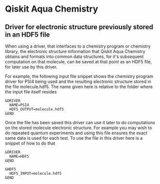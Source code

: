 # Qiskit Aqua Chemistry

## Driver for electronic structure previously stored in an HDF5 file

When using a driver, that interfaces to a chemistry program or chemistry library, the electronic structure
information that Qiskit Aqua Chemistry obtains and formats into common data structures, for it's subsequent
computation on that molecule, can be saved at that point as an HDF5 file, for later use by this driver.
 
For example, the following input file snippet shows the chemistry program driver for PSI4 being used and the
resulting electronic structure stored in the file molecule.hdf5. The name given here is relative to the folder
where the input file itself resides  
```
&DRIVER
  NAME=PSI4
  HDF5_OUTPUT=molecule.hdf5
&END
```
Once the file has been saved this driver can use it later to do computations on the stored molecule electronic
structure. For example you may wish to do repeated quantum experiments and using this file ensures the exact same
data is used for each test. To use the file in this driver here is a snippet of how to do that
```
&DRIVER
  NAME=HDF5
&END

&HDF5
  HDF5_INPUT=molecule.hdf5
&END
```
